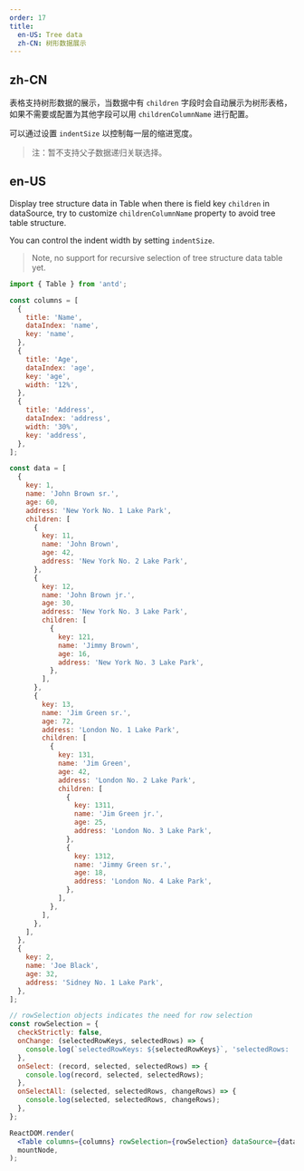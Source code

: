 ```yaml
---
order: 17
title:
  en-US: Tree data
  zh-CN: 树形数据展示
---
```


## zh-CN

表格支持树形数据的展示，当数据中有 `children` 字段时会自动展示为树形表格，如果不需要或配置为其他字段可以用 `childrenColumnName` 进行配置。

可以通过设置 `indentSize` 以控制每一层的缩进宽度。

> 注：暂不支持父子数据递归关联选择。

## en-US

Display tree structure data in Table when there is field key `children` in dataSource, try to customize `childrenColumnName` property to avoid tree table structure.

You can control the indent width by setting `indentSize`.

> Note, no support for recursive selection of tree structure data table yet.

```jsx
import { Table } from 'antd';

const columns = [
  {
    title: 'Name',
    dataIndex: 'name',
    key: 'name',
  },
  {
    title: 'Age',
    dataIndex: 'age',
    key: 'age',
    width: '12%',
  },
  {
    title: 'Address',
    dataIndex: 'address',
    width: '30%',
    key: 'address',
  },
];

const data = [
  {
    key: 1,
    name: 'John Brown sr.',
    age: 60,
    address: 'New York No. 1 Lake Park',
    children: [
      {
        key: 11,
        name: 'John Brown',
        age: 42,
        address: 'New York No. 2 Lake Park',
      },
      {
        key: 12,
        name: 'John Brown jr.',
        age: 30,
        address: 'New York No. 3 Lake Park',
        children: [
          {
            key: 121,
            name: 'Jimmy Brown',
            age: 16,
            address: 'New York No. 3 Lake Park',
          },
        ],
      },
      {
        key: 13,
        name: 'Jim Green sr.',
        age: 72,
        address: 'London No. 1 Lake Park',
        children: [
          {
            key: 131,
            name: 'Jim Green',
            age: 42,
            address: 'London No. 2 Lake Park',
            children: [
              {
                key: 1311,
                name: 'Jim Green jr.',
                age: 25,
                address: 'London No. 3 Lake Park',
              },
              {
                key: 1312,
                name: 'Jimmy Green sr.',
                age: 18,
                address: 'London No. 4 Lake Park',
              },
            ],
          },
        ],
      },
    ],
  },
  {
    key: 2,
    name: 'Joe Black',
    age: 32,
    address: 'Sidney No. 1 Lake Park',
  },
];

// rowSelection objects indicates the need for row selection
const rowSelection = {
  checkStrictly: false,
  onChange: (selectedRowKeys, selectedRows) => {
    console.log(`selectedRowKeys: ${selectedRowKeys}`, 'selectedRows: ', selectedRows);
  },
  onSelect: (record, selected, selectedRows) => {
    console.log(record, selected, selectedRows);
  },
  onSelectAll: (selected, selectedRows, changeRows) => {
    console.log(selected, selectedRows, changeRows);
  },
};

ReactDOM.render(
  <Table columns={columns} rowSelection={rowSelection} dataSource={data} />,
  mountNode,
);
```

